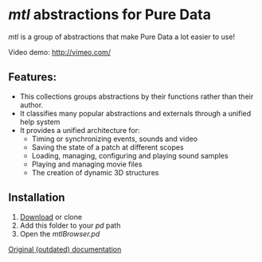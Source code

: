 # *mtl*  abstractions for Pure Data

*mtl* is a group of abstractions that make Pure Data a lot easier to use!

Video demo: http://vimeo.com/

## Features:
* This collections groups abstractions by their functions rather than their author.
* It classifies many popular abstractions and externals through a unified help system
* It provides a unified architecture for:
  * Timing or synchronizing events, sounds and video
  * Saving the state of a patch at different scopes
  * Loading, managing, configuring and playing sound samples
  * Playing and managing movie files
  * The creation of dynamic 3D structures

## Installation

1) [Download](https://github.com/patricksebastien/mtl/archive/master.zip) or clone 
2) Add this folder to your *pd* path
3) Open the *mtlBrowser.pd*

[Original (outdated) documentation](http://puredata.info/Members/mtl/)

